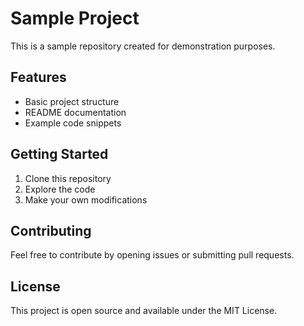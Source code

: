 # Sample Project

This is a sample repository created for demonstration purposes.

## Features

- Basic project structure
- README documentation
- Example code snippets

## Getting Started

1. Clone this repository
2. Explore the code
3. Make your own modifications

## Contributing

Feel free to contribute by opening issues or submitting pull requests.

## License

This project is open source and available under the MIT License.
